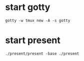# start gotty

`gotty -w tmux new -A -s gotty`

# start present

`./present/present -base ./present`
